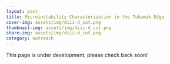 ```yaml
---
layout: post
title: Microinstability Characterization in the Tokamak Edge
cover-img: assets/img/diii-d_cut.png
thumbnail-img: assets/img/diii-d_cut.png
share-img: assets/img/diii-d_cut.png
category: outreach
---
```

 
This page is under development, please check back soon!